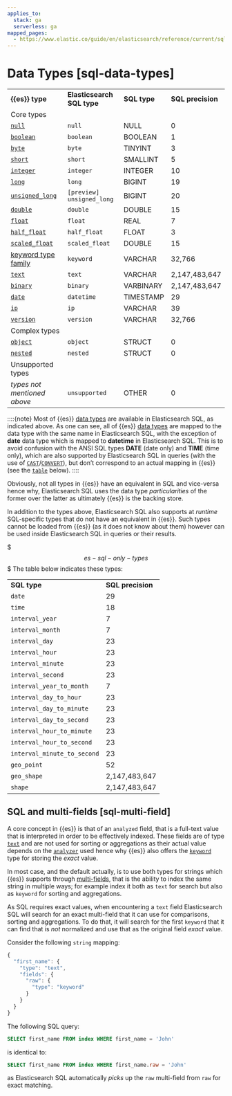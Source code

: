 ```yaml
---
applies_to:
  stack: ga
  serverless: ga
mapped_pages:
  - https://www.elastic.co/guide/en/elasticsearch/reference/current/sql-data-types.html
---
```


# Data Types [sql-data-types]

|     |     |     |     |
| --- | --- | --- | --- |
| **{{es}} type** | **Elasticsearch SQL type** | **SQL type** | **SQL precision** |
| Core types |
| [`null`](elasticsearch://docs/reference/elasticsearch/mapping-reference/null-value.md) | `null` | NULL | 0 |
| [`boolean`](elasticsearch://docs/reference/elasticsearch/mapping-reference/boolean.md) | `boolean` | BOOLEAN | 1 |
| [`byte`](elasticsearch://docs/reference/elasticsearch/mapping-reference/number.md) | `byte` | TINYINT | 3 |
| [`short`](elasticsearch://docs/reference/elasticsearch/mapping-reference/number.md) | `short` | SMALLINT | 5 |
| [`integer`](elasticsearch://docs/reference/elasticsearch/mapping-reference/number.md) | `integer` | INTEGER | 10 |
| [`long`](elasticsearch://docs/reference/elasticsearch/mapping-reference/number.md) | `long` | BIGINT | 19 |
| [`unsigned_long`](elasticsearch://docs/reference/elasticsearch/mapping-reference/number.md) | `[preview] unsigned_long` | BIGINT | 20 |
| [`double`](elasticsearch://docs/reference/elasticsearch/mapping-reference/number.md) | `double` | DOUBLE | 15 |
| [`float`](elasticsearch://docs/reference/elasticsearch/mapping-reference/number.md) | `float` | REAL | 7 |
| [`half_float`](elasticsearch://docs/reference/elasticsearch/mapping-reference/number.md) | `half_float` | FLOAT | 3 |
| [`scaled_float`](elasticsearch://docs/reference/elasticsearch/mapping-reference/number.md) | `scaled_float` | DOUBLE | 15 |
| [keyword type family](elasticsearch://docs/reference/elasticsearch/mapping-reference/keyword.md) | `keyword` | VARCHAR | 32,766 |
| [`text`](elasticsearch://docs/reference/elasticsearch/mapping-reference/text.md) | `text` | VARCHAR | 2,147,483,647 |
| [`binary`](elasticsearch://docs/reference/elasticsearch/mapping-reference/binary.md) | `binary` | VARBINARY | 2,147,483,647 |
| [`date`](elasticsearch://docs/reference/elasticsearch/mapping-reference/date.md) | `datetime` | TIMESTAMP | 29 |
| [`ip`](elasticsearch://docs/reference/elasticsearch/mapping-reference/ip.md) | `ip` | VARCHAR | 39 |
| [`version`](elasticsearch://docs/reference/elasticsearch/mapping-reference/version.md) | `version` | VARCHAR | 32,766 |
| Complex types |
| [`object`](elasticsearch://docs/reference/elasticsearch/mapping-reference/object.md) | `object` | STRUCT | 0 |
| [`nested`](elasticsearch://docs/reference/elasticsearch/mapping-reference/nested.md) | `nested` | STRUCT | 0 |
| Unsupported types |
| *types not mentioned above* | `unsupported` | OTHER | 0 |

::::{note}
Most of {{es}} [data types](elasticsearch://docs/reference/elasticsearch/mapping-reference/field-data-types.md) are available in Elasticsearch SQL, as indicated above. As one can see, all of {{es}} [data types](elasticsearch://docs/reference/elasticsearch/mapping-reference/field-data-types.md) are mapped to the data type with the same name in Elasticsearch SQL, with the exception of **date** data type which is mapped to **datetime** in Elasticsearch SQL. This is to avoid confusion with the ANSI SQL types **DATE** (date only) and **TIME** (time only), which are also supported by Elasticsearch SQL in queries (with the use of [`CAST`](sql-functions-type-conversion.md#sql-functions-type-conversion-cast)/[`CONVERT`](sql-functions-type-conversion.md#sql-functions-type-conversion-convert)), but don’t correspond to an actual mapping in {{es}} (see the [`table`](#es-sql-only-types) below).
::::


Obviously, not all types in {{es}} have an equivalent in SQL and vice-versa hence why, Elasticsearch SQL uses the data type *particularities* of the former over the latter as ultimately {{es}} is the backing store.

In addition to the types above, Elasticsearch SQL also supports at *runtime* SQL-specific types that do not have an equivalent in {{es}}. Such types cannot be loaded from {{es}} (as it does not know about them) however can be used inside Elasticsearch SQL in queries or their results.

$$$es-sql-only-types$$$
The table below indicates these types:

|     |     |
| --- | --- |
| **SQL type** | **SQL precision** |
| `date` | 29 |
| `time` | 18 |
| `interval_year` | 7 |
| `interval_month` | 7 |
| `interval_day` | 23 |
| `interval_hour` | 23 |
| `interval_minute` | 23 |
| `interval_second` | 23 |
| `interval_year_to_month` | 7 |
| `interval_day_to_hour` | 23 |
| `interval_day_to_minute` | 23 |
| `interval_day_to_second` | 23 |
| `interval_hour_to_minute` | 23 |
| `interval_hour_to_second` | 23 |
| `interval_minute_to_second` | 23 |
| `geo_point` | 52 |
| `geo_shape` | 2,147,483,647 |
| `shape` | 2,147,483,647 |


## SQL and multi-fields [sql-multi-field]

A core concept in {{es}} is that of an `analyzed` field, that is a full-text value that is interpreted in order to be effectively indexed. These fields are of type [`text`](elasticsearch://docs/reference/elasticsearch/mapping-reference/text.md) and are not used for sorting or aggregations as their actual value depends on the [`analyzer`](elasticsearch://docs/reference/elasticsearch/mapping-reference/analyzer.md) used hence why {{es}} also offers the [`keyword`](elasticsearch://docs/reference/elasticsearch/mapping-reference/keyword.md) type for storing the *exact* value.

In most case, and the default actually, is to use both types for strings which {{es}} supports through [multi-fields](elasticsearch://docs/reference/elasticsearch/mapping-reference/multi-fields.md), that is the ability to index the same string in multiple ways; for example index it both as `text` for search but also as `keyword` for sorting and aggregations.

As SQL requires exact values, when encountering a `text` field Elasticsearch SQL will search for an exact multi-field that it can use for comparisons, sorting and aggregations. To do that, it will search for the first `keyword` that it can find that is *not* normalized and use that as the original field *exact* value.

Consider the following `string` mapping:

```js
{
  "first_name": {
    "type": "text",
    "fields": {
      "raw": {
        "type": "keyword"
      }
    }
  }
}
```

The following SQL query:

```sql
SELECT first_name FROM index WHERE first_name = 'John'
```

is identical to:

```sql
SELECT first_name FROM index WHERE first_name.raw = 'John'
```

as Elasticsearch SQL automatically *picks* up the `raw` multi-field from `raw` for exact matching.
